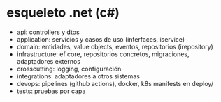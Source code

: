 # esqueleto .net (c#)
- api: controllers y dtos
- application: servicios y casos de uso (interfaces, iservice)
- domain: entidades, value objects, eventos, repositorios (irepository)
- infrastructure: ef core, repositorios concretos, migraciones, adaptadores externos
- crosscutting: logging, configuración
- integrations: adaptadores a otros sistemas
- devops: pipelines (github actions), docker, k8s manifests en deploy/
- tests: pruebas por capa
